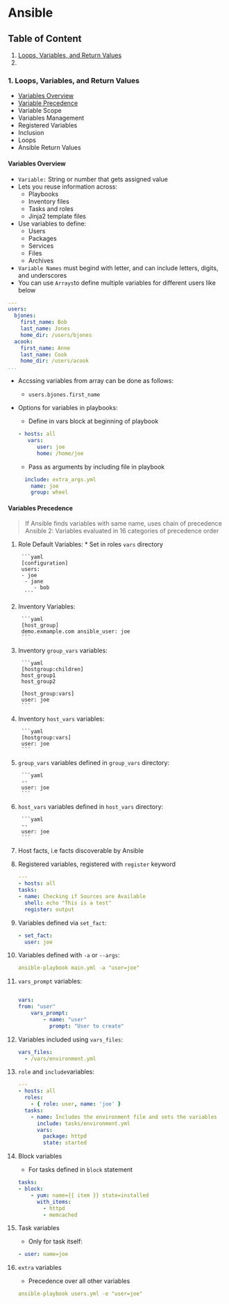 # Ansible

## Table of Content
1. [Loops, Variables, and Return Values](#1-loops-variables-and-return-values)
2. 

### 1. Loops, Variables, and Return Values
* [Variables Overview](#variables-overview)
* [Variable Precedence](#variable-precedence)
* Variable Scope
* Variables Management
* Registered Variables
* Inclusion
* Loops
* Ansible Return Values

#### Variables Overview
* `Variable:` String or number that gets assigned value
* Lets you reuse information across:
	* Playbooks
	* Inventory files
	* Tasks and roles
	* Jinja2 template files
* Use variables to define:
	* Users
	* Packages
	* Services
	* Files
	* Archives
* `Variable Names` must begind with letter, and can include letters, digits, and underscores
* You can use `Arrays`to define multiple variables for different users like below


```yaml
---
users:
  bjones:
    first_name: Bob
    last_name: Jones
    home_dir: /users/bjones
  acook:
    first_name: Anne
    last_name: Cook
    home_dir: /users/acook
...
```
* Accssing variables from array can be done as follows:
	* `users.bjones.first_name`
* Options for variables in playbooks:
	* Define in vars block at beginning of playbook
	
	```yaml
	- hosts: all
       vars:
          user: joe
          home: /home/joe
	```
	* Pass as arguments by including file in playbook
	
	```yaml
      include: extra_args.yml
        name: joe
        group: wheel
    ```

#### Variables Precedence
>	 If Ansible finds variables with same name, uses chain of precedence
>	 Ansible 2: Variables evaluated in 16 categories of precedence order



1. Role Default Variables:
		* Set in roles `vars` directory
		
		```yaml
		[configuration]
		users:
 		- joe
		 - jane
			- bob
		 ```
2. Inventory Variables:
	
		```yaml
		[host_group]
		demo.exmample.com ansible_user: joe
		``` 
3. Inventory `group_vars` variables: 
	    
	    ```yaml
	    [hostgroup:children]
		host_group1
		host_group2

		[host_group:vars]
		user: joe
	    ```
4. Inventory `host_vars` variables:
	
		```yaml
		[hostgroup:vars]
		user: joe
		```
5. `group_vars` variables defined in `group_vars` directory: 	
	
		```yaml
		--
		user: joe
		```
		
6. `host_vars` variables defined in `host_vars` directory:
	
		```yaml
		--
		user: joe
		```

7. Host facts, i.e facts discoverable by Ansible
8. Registered variables, registered with `register` keyword

	```yaml
	---
	- hosts: all
  	tasks:
    - name: Checking if Sources are Available
      shell: echo "This is a test"
      register: output
	```
9. Variables defined via `set_fact`:

	```yaml
	- set_fact:
	  user: joe
	```
	
10. Variables defined with `-a` or `--args`:

	```yaml
	ansible-playbook main.yml -a "user=joe"
	```
	
11. `vars_prompt` variables:
	
	```yaml
	
	vars:
	from: "user"
  		vars_prompt:
    		- name: "user"
      		  prompt: "User to create"
	```
	
12. Variables included using `vars_files`:

	```yaml
	vars_files:
      - /vars/environment.yml
	```

13. `role` and `include`variables:

	```yaml
	---
	- hosts: all
  	  roles:
        - { role: user, name: 'joe' }
  	  tasks:
        - name: Includes the environment file and sets the variables
          include: tasks/environment.yml
          vars:
            package: httpd
            state: started
	```
	
14. Block variables
	* For tasks defined in `block` statement

	```yaml
	tasks:
  	- block:
		- yum: name={{ item }} state=installed
      	  with_items:
            - httpd
            - memcached
	```

15. Task variables
	* Only for task itself:
	
	```yaml
	- user: name=joe
	```

16. `extra` variables
	* Precedence over all other variables

	```yaml
	ansible-playbook users.yml -e "user=joe"
	```
